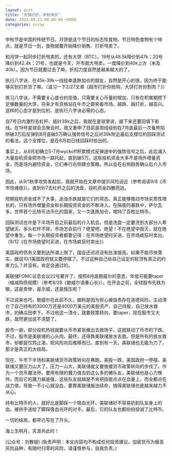 ```yaml
---
layout: post
title: "大饼打折，中秋快乐"
date: 2021-09-21 08:00:00 +0800
categories: essay
---
```


中秋节是中国的传统节日。月饼是这个节日的标志性食物。节日特色食物有个特点，就是节日一到，食物就要开始降价销售、打折甩卖了。

和月饼一起同步打折甩卖的，还有大饼（BTC）。19号从48.5k降价到47k；20号降价到42.4k；21号，也就是今天，开市就大甩卖，一度降价到40k上方（未及40k）。因为节日就要过去了嘛，折扣力度自然是越来越大的了。

执行八字诀，在45k-39k一线挂单逢跌加仓的朋友，自然是开心的很，因为终于能够买到打折货了嘛。（温习一下2/27文章《超市打折你抢购，大饼打折你割肉？》）

练习八字诀，不需要关心底仓的现值，只需要关心币量的增加，只有在积累期攒下足够数量的大饼，将来才有资格站在牛市之巅笑看市场。越跌、越打折，越高兴。这样的心态才是到位的，是执行八字诀必需的心态。

自7号日内激烈去杠杆、插针39k之后，我就在星球里说，接下来还要回填下影线。在19号星球会员聚会时，我又重申了目前是周线级别在7月底最后一次看熊陷阱破3万后反弹到8月底破5万确认强势信号之后对39k附近最后支撑位的回踩测试的看法。这个支撑位，是在8月初日线回踩时给出的。

事实上，从8月初确立5-7月wyckoff积累模式反弹途中的强势信号之后，此后涌入大量投机资金把市场一路托起，直到破5万。这些投机资金大多不是场外增量资金，而是场内避险资金，它们奉行右侧建仓策略，所以会在右侧趋势确认后介入市场。

因此，从9/1秋季攻势发起后，我就开始在文章中提示风险迫近（参考阅读9/8《币市惊魂夜》）。直到9/7去杠杆之后的洗盘，投机资金四散而逃。

短期投机资金成不了大事，追涨杀跌就是它们的常态。真正能够推动市场实质性增长的，只有场外增量资金和长期投资资金的不断进入。在隔夜的暴跌中，萨尔瓦多，世界首个比特币法币化的国家，又一次逢跌加仓，增持了百枚比特币。

回踩测试也许是下半场开启之前最后的介入机会。但是洗盘一定要洗到大部分人希望破灭。多头杠杆不除，市场怎会前行？绝望吧，绝望！不在绝望中毁灭，就在绝望中重生。每一个长期投资者都要记得：在市场绝望时买进，在市场疯狂时卖出。（9/12《在市场绝望时买进，在市场疯狂时卖出》）

美国政府债务又要到达所谓上限了，国会还迟迟没有批准提高。如果不能尽快落实，据说10/1美国政府就又要停摆了。不过这种自己给自己设定的软顶有真正的约束力么？并没有。肯定会通过的。

美联储FOMC议息会议22号要开了。按照8月底鲍威尔的意思，年低可能要taper（缩减购债规模）（参考8/28《鲍威尔语重心长》）。在开会之前，全球股市先跌为敬，这是卖惨，是示威，还是施压呢？

不过说来也巧，鲍威尔在此前不久，据称是因为担心被指责存在道德风险，主动清仓了自己持有的3000万还是4000万美元的美股资产。自己持股，自己放水救市，的确瓜田李下。不过他这一清仓，就要政策转向，要taper，现在股市又大跌，居然更加说不清楚了。

股市一崩，部分投机热钱就要从币市紧急撤出去救场子，这就联动了币市的下跌。不过，股市是美联储的心头肉。最终，还得靠美联储放水去救。但是所有的放水救市，却都是饮鸩止渴，把风险向后推移而已。直到有一天，美联储也无能为力了，那才是真正的大结局。

现在，牛市下半场和美联储货币政策转向在赛跑。美股一跌，美国政府一停摆，美联储又要压力山大了。压力一山大，美联储就又要放缓货币政策转向的步伐了。作为一个货币魔法师，要用有限的魔力值去奶这么多的猪队友，美联储也是心力憔悴。而且它的魔力越是强，这些队友就越是不肯把技能点点在血量上，而全都点在战力值，导致一不小心就没血，要靠美联储施法续命，搞得美联储也是越来越力不从心。

持有比特币的人，就好比是脚踩一个吸血光环。美联储好不容易奶到队友身上的血，被拱手送给了脚踩吸血光环的对手。最后，它的队友也都纷纷投诚了比特币。

一切的结局，都早已写在了开头。

海上生明月，天涯共此时！

(公众号：刘教链)
(免责声明：本文内容均不构成任何投资建议。加密货币为极高风险品种，有随时归零的风险，请谨慎参与，自我负责。)